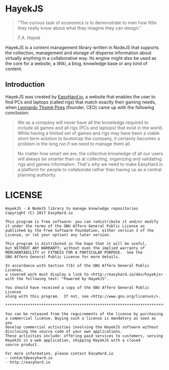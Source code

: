 # HayekJS

> "The curious task of economics is to demonstrate to men how little they really know about what they imagine they can design." 
>
> *F.A. Hayek*

HayekJS is a content management library written in NodeJS that supports the collection, management and storage of disperse information about virtually anything in a collaborative way. Its engine might also be used as the core for a website, a *Wiki*, a blog, knowledge base or any kind of content.

## Introduction

HayekJS was created by [EasyHard.io](http://easyhard.io), a website that enables the user to find PCs and laptops (called rigs) that match exactly their gaming needs, when [Leonardo Thomé Pires](http://twitter.com/piresl) (founder, CEO) came up with the following conclusion: 

> We as a company will never have all the knowledge required to include all games and all rigs (PCs and laptops) that exist in the world. While having a limited set of games and rigs may have been a viable short term solution to bootstrap the company, it certainly becomes a problem in the long run if we need to manage them all. 
>
> No matter how smart we are, the collective knowledge of all our users will always be smarter than us at collecting, organizing and validating rigs and games information. That's why we need to make EasyHard.io a platform for people to collaborate rather than having us as a central planning authority.



# LICENSE

    HayekJS - A NodeJS library to manage knowledge repositories
    Copyright (C) 2017 EasyHard.io

    This program is free software: you can redistribute it and/or modify
    it under the terms of the GNU Affero General Public License as
    published by the Free Software Foundation, either version 3 of the
    License, or (at your option) any later version.

    This program is distributed in the hope that it will be useful,
    but WITHOUT ANY WARRANTY; without even the implied warranty of
    MERCHANTABILITY or FITNESS FOR A PARTICULAR PURPOSE.  See the
    GNU Affero General Public License for more details.
    
    In accordance with Section 7(b) of the GNU Affero General Public License,
    a covered work must display a link to <http://easyhard.io/dev/hayekjs> 
    with the following text: "Powered by HayekJS".

    You should have received a copy of the GNU Affero General Public License
    along with this program.  If not, see <http://www.gnu.org/licenses/>.
    
    **************************************************************************
        
    You can be released from the requirements of the license by purchasing
    a commercial license. Buying such a license is mandatory as soon as you
    develop commercial activities involving the HayekJS software without
    disclosing the source code of your own applications.
    These activities include: offering paid services to customers, serving
    HayekJS in a web application, shipping HayekJS with a closed
    source product.
    
    For more information, please contact EasyHard.io
    - contact@easyhard.io
    - http://easyhard.io
